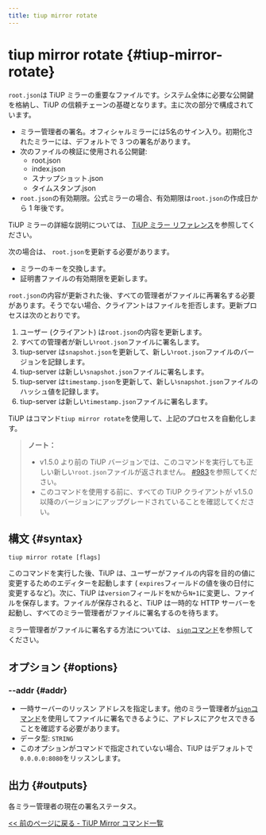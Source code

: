```yaml
---
title: tiup mirror rotate
---
```


# tiup mirror rotate {#tiup-mirror-rotate}

`root.json`は TiUP ミラーの重要なファイルです。システム全体に必要な公開鍵を格納し、TiUP の信頼チェーンの基礎となります。主に次の部分で構成されています。

-   ミラー管理者の署名。オフィシャルミラーには5名のサイン入り。初期化されたミラーには、デフォルトで 3 つの署名があります。
-   次のファイルの検証に使用される公開鍵:
    -   root.json
    -   index.json
    -   スナップショット.json
    -   タイムスタンプ.json
-   `root.json`の有効期限。公式ミラーの場合、有効期限は`root.json`の作成日から 1 年後です。

TiUP ミラーの詳細な説明については、 [TiUP ミラー リファレンス](/tiup/tiup-mirror-reference.md)を参照してください。

次の場合は、 `root.json`を更新する必要があります。

-   ミラーのキーを交換します。
-   証明書ファイルの有効期限を更新します。

`root.json`の内容が更新された後、すべての管理者がファイルに再署名する必要があります。そうでない場合、クライアントはファイルを拒否します。更新プロセスは次のとおりです。

1.  ユーザー (クライアント) は`root.json`の内容を更新します。
2.  すべての管理者が新しい`root.json`ファイルに署名します。
3.  tiup-server は`snapshot.json`を更新して、新しい`root.json`ファイルのバージョンを記録します。
4.  tiup-server は新しい`snapshot.json`ファイルに署名します。
5.  tiup-server は`timestamp.json`を更新して、新しい`snapshot.json`ファイルのハッシュ値を記録します。
6.  tiup-server は新しい`timestamp.json`ファイルに署名します。

TiUP はコマンド`tiup mirror rotate`を使用して、上記のプロセスを自動化します。

> **ノート：**
>
> -   v1.5.0 より前の TiUP バージョンでは、このコマンドを実行しても正しい新しい`root.json`ファイルが返されません。 [#983](https://github.com/pingcap/tiup/issues/983)を参照してください。
> -   このコマンドを使用する前に、すべての TiUP クライアントが v1.5.0 以降のバージョンにアップグレードされていることを確認してください。

## 構文 {#syntax}

```shell
tiup mirror rotate [flags]
```

このコマンドを実行した後、TiUP は、ユーザーがファイルの内容を目的の値に変更するためのエディターを起動します ( `expires`フィールドの値を後の日付に変更するなど)。次に、TiUP は`version`フィールドを`N`から`N+1`に変更し、ファイルを保存します。ファイルが保存されると、TiUP は一時的な HTTP サーバーを起動し、すべてのミラー管理者がファイルに署名するのを待ちます。

ミラー管理者がファイルに署名する方法については、 [`sign`コマンド](/tiup/tiup-command-mirror-sign.md)を参照してください。

## オプション {#options}

### --addr {#addr}

-   一時サーバーのリッスン アドレスを指定します。他のミラー管理者が[`sign`コマンド](/tiup/tiup-command-mirror-sign.md)を使用してファイルに署名できるように、アドレスにアクセスできることを確認する必要があります。
-   データ型: `STRING`
-   このオプションがコマンドで指定されていない場合、TiUP はデフォルトで`0.0.0.0:8080`をリッスンします。

## 出力 {#outputs}

各ミラー管理者の現在の署名ステータス。

[&lt;&lt; 前のページに戻る - TiUP Mirror コマンド一覧](/tiup/tiup-command-mirror.md#command-list)
